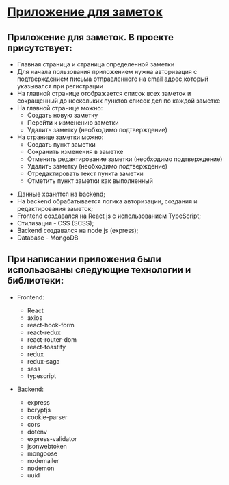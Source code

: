 # [Приложение для заметок](https://unutma.ru)

## Приложение для заметок. В проекте присутствует:
* Главная страница и страница определенной заметки
* Для начала пользования приложением нужна авторизация с подтверждением письма отправленного на email адрес,который указывался при регистрации 
* На главной странице отображается список всех заметок и сокращенный до нескольких пунктов список дел по каждой заметке
* На главной странице можно:
    + Создать новую заметку
    +	Перейти к изменению заметки
    +	Удалить заметку (необходимо подтверждение)
* На странице заметки можно:
    + Создать пункт заметки
    + Сохранить изменения в заметке
    + Отменить редактирование заметки (необходимо подтверждение)
    + Удалить заметку (необходимо подтверждение)
    + Отредактировать текст пункта заметки
    + Отметить пункт заметки как выполненный

- Данные хранятся на backend;
- На backend обрабатывается логика авторизации, создания и редактирования заметок;
- Frontend создавался на React js с использованием TypeScript;
- Стилизация - CSS (SCSS);
- Backend создавался на node js (express);
- Database - MongoDB

## При написании приложения были использованы следующие технологии и библиотеки:
* Frontend:
    + React
    + axios
    + react-hook-form
    + react-redux
    + react-router-dom
    + react-toastify
    + redux
    + redux-saga
    + sass
    + typescript

* Backend:
    + express
    + bcryptjs
    + cookie-parser
    + cors
    + dotenv
    + express-validator
    + jsonwebtoken
    + mongoose
    + nodemailer
    + nodemon
    + uuid
